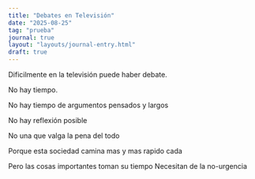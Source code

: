 ```yaml
---
title: "Debates en Televisión"
date: "2025-08-25"
tag: "prueba"
journal: true
layout: "layouts/journal-entry.html"
draft: true
---
```


Dificilmente en la televisión puede haber debate.

No hay tiempo.

No hay tiempo de argumentos pensados y largos

No hay reflexión posible

No una que valga la pena del todo

Porque esta sociedad camina mas y mas rapido cada

Pero las cosas importantes toman su tiempo
Necesitan de la no-urgencia
